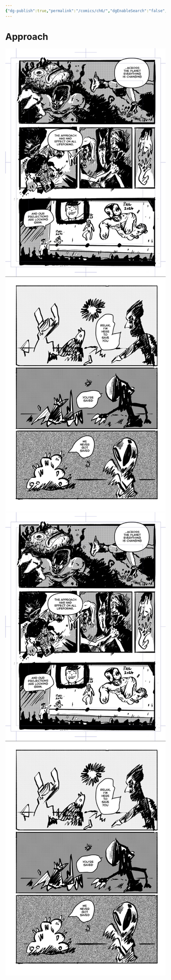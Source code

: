```yaml
---
{"dg-publish":true,"permalink":"/comics/ch6/","dgEnableSearch":"false","dgLinkPreview":"false"}
---
```


# Approach

![c1.png](/img/user/gallery/c1.png)![c2.png](/img/user/gallery/c2.png)![c1.png](/img/user/gallery/c1.png)![c2.png](/img/user/gallery/c2.png)